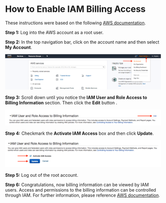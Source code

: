 # How to Enable IAM Billing Access 

These instructions were based on the following [AWS documentation](https://docs.aws.amazon.com/awsaccountbilling/latest/aboutv2/grantaccess.html).

__Step 1:__ Log into the AWS account as a root user. 

__Step 2:__ In the top navigation bar, click on the account name and then select __My Account__. 

![screenshot1](img/screenshot1.png)

__Step 3:__ Scroll down until you notice the __IAM User and Role Access to Billing Information__ section. Then click the __Edit__ button    . 

![screenshot2](img/screenshot2.png)

__Step 4:__ Checkmark the __Activate IAM Access__ box and then click __Update__. 

![screenshot3](img/screenshot3.png)

__Step 5:__ Log out of the root account. 

__Step 6:__ Congratulations, now billing information can be viewed by IAM users. Access and permissions to the billing information can be controlled through IAM. For further information, please reference [AWS documentation](https://docs.aws.amazon.com/awsaccountbilling/latest/aboutv2/grantaccess.html).





